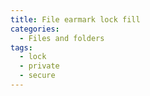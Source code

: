 ```yaml
---
title: File earmark lock fill
categories:
  - Files and folders
tags:
  - lock
  - private
  - secure
---
```

